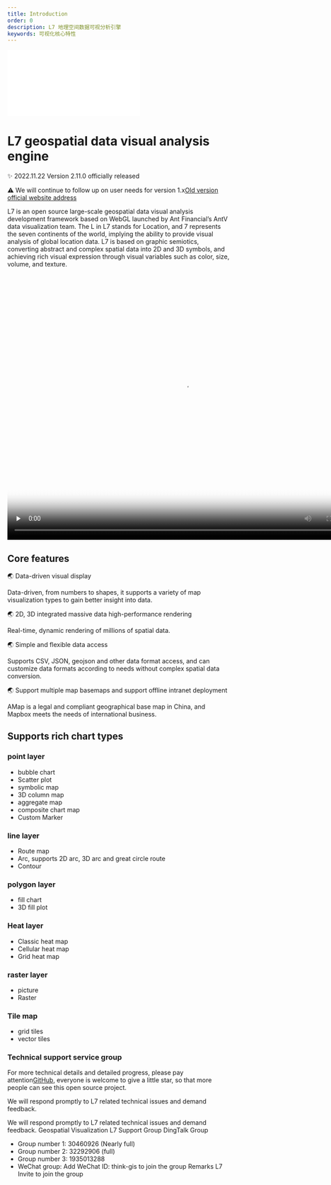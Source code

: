 ```yaml
---
title: Introduction
order: 0
description: L7 地理空间数据可视分析引擎
keywords: 可视化核心特性
---
```


<embed src="@/docs/api/common/style.md"></embed>

# L7 geospatial data visual analysis engine

✨ 2022.11.22 Version 2.11.0 officially released

⚠️ We will continue to follow up on user needs for version 1.x[Old version official website address](https://antv-2018.alipay.com/zh-cn/l7/1.x/index.html)

L7 is an open source large-scale geospatial data visual analysis development framework based on WebGL launched by Ant Financial’s AntV data visualization team. The L in L7 stands for Location, and 7 represents the seven continents of the world, implying the ability to provide visual analysis of global location data. L7 is based on graphic semiotics, converting abstract and complex spatial data into 2D and 3D symbols, and achieving rich visual expression through visual variables such as color, size, volume, and texture.

<video id="video" style="display: block;margin: 0 auto;" width="800px" height="600px" controls="" preload="none" poster="https://gw.alipayobjects.com/mdn/antv_site/afts/img/A*rjkiQLCoZxUAAAAAAAAAAABkARQnAQ">
<source id="mp4" src="https://gw.alipayobjects.com/mdn/antv_site/afts/file/A*viKwSJl2OGIAAAAAAAAAAABkARQnAQ"; type="video/map4">
      <source id="webm" src="https://gw.alipayobjects.com/os/basement_prod/65d5dbe8-d78d-4c6b-9318-fa06b1456784.webm" type="video/webm">
      <source id="ogv" src="https://media.w3.org/2010/05/sintel/trailer.ogv" type="video/ogg">
<p>Your user agent does not support the HTML5 Video element.</p>
</video>

## Core features

🌏 Data-driven visual display

Data-driven, from numbers to shapes, it supports a variety of map visualization types to gain better insight into data.

🌏 2D, 3D integrated massive data high-performance rendering

Real-time, dynamic rendering of millions of spatial data.

🌏 Simple and flexible data access

Supports CSV, JSON, geojson and other data format access, and can customize data formats according to needs without complex spatial data conversion.

🌏 Support multiple map basemaps and support offline intranet deployment

AMap is a legal and compliant geographical base map in China, and Mapbox meets the needs of international business.

## Supports rich chart types

### point layer

- bubble chart
- Scatter plot
- symbolic map
- 3D column map
- aggregate map
- composite chart map
- Custom Marker

### line layer

- Route map
- Arc, supports 2D arc, 3D arc and great circle route
- Contour

### polygon layer

- fill chart
- 3D fill plot

### Heat layer

- Classic heat map
- Cellular heat map
- Grid heat map

### raster layer

- picture
- Raster

### Tile map

- grid tiles
- vector tiles

### Technical support service group

For more technical details and detailed progress, please pay attention[GitHub](https://github.com/antvis/L7), everyone is welcome to give a little star, so that more people can see this open source project.

We will respond promptly to L7 related technical issues and demand feedback.

We will respond promptly to L7 related technical issues and demand feedback. Geospatial Visualization L7 Support Group DingTalk Group

- Group number 1: 30460926 (Nearly full)
- Group number 2: 32292906 (full)
- Group number 3: 1935013288
- WeChat group: Add WeChat ID: think-gis to join the group Remarks L7 Invite to join the group

